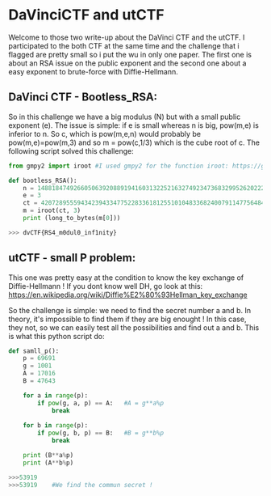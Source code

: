 # DaVinciCTF and utCTF

Welcome to those two write-up about the DaVinci CTF and the utCTF.
I participated to the both CTF at the same time and the challenge that i flagged are pretty small so i put the wu in only one paper.
The first one is about an RSA issue on the public exponent and the second one about a easy exponent to brute-force with Diffie-Hellmann.


## DaVinci CTF - Bootless_RSA:

So in this challenge we have a big modulus (N) but with a small public exponent (e).
The issue is simple: if e is small whereas n is big, pow(m,e) is inferior to n. So c, which is pow(m,e,n) would probably be pow(m,e)=pow(m,3) and so m = pow(c,1/3) which is the cube root of c.
The following script solved this challenge:

```py
from gmpy2 import iroot #I used gmpy2 for the function iroot: https://gmpy2.readthedocs.io/en/latest/mpz.html

def bootless_RSA():
    n = 148818474926605063920889194160313225216327492347368329952620222220173505969004341728021623813340175402441807560635794342531823708335067243413446678485411066531733814714571491348985375389581214154895499404668547123130986872208497176485731000235899479072455273651103419116166704826517589143262273754343465721499
    e = 3
    ct = 4207289555943423943347752283361812551010483368240079114775648492647342981294466041851391508960558500182259304840957212211627194015260673748342757900843998300352612100260598133752360374373
    m = iroot(ct, 3)
    print (long_to_bytes(m[0]))

>>> dvCTF{RS4_m0dul0_inf1nity}
```

## utCTF - small P problem:

This one was pretty easy at the condition to know the key exchange of Diffie-Hellmann ! If you dont know well DH, go look at this: https://en.wikipedia.org/wiki/Diffie%E2%80%93Hellman_key_exchange

So the challenge is simple: we need to find the secret number a and b. In theory, it's impossible to find them if they are big enought !
In this case, they not, so we can easily test all the possibilities and find out a and b.
This is what this python script do:

```py
def samll_p():
    p = 69691
    g = 1001
    A = 17016
    B = 47643

    for a in range(p):
        if pow(g, a, p) == A:   #A = g**a%p
            break
    
    for b in range(p):
        if pow(g, b, p) == B:   #B = g**b%p
            break

    print (B**a%p)
    print (A**b%p)

>>>53919
>>>53919    #We find the commun secret !
```